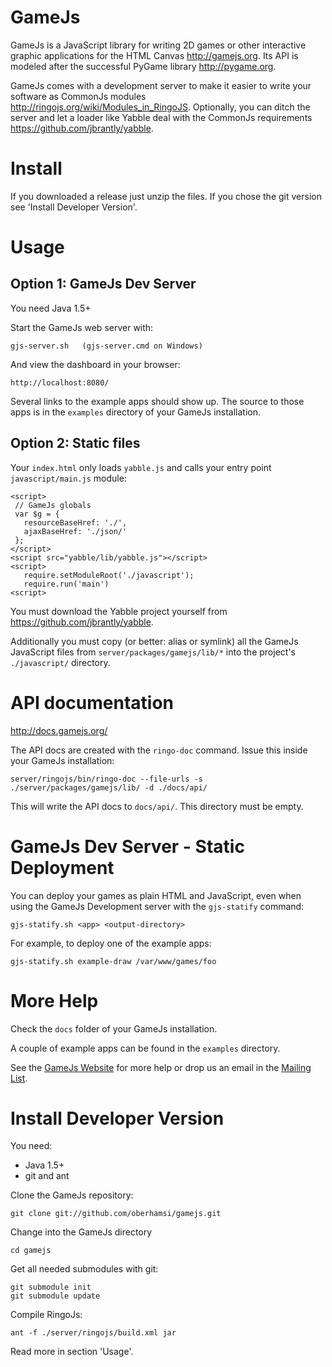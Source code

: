 GameJs
=======

GameJs is a JavaScript library for writing 2D games or other interactive graphic applications for the HTML Canvas <http://gamejs.org>. Its API is modeled after the successful PyGame library <http://pygame.org>.

GameJs comes with a development server to make it easier to write your software as CommonJs modules <http://ringojs.org/wiki/Modules_in_RingoJS>. Optionally, you can ditch the server and let a loader like Yabble deal with the CommonJs requirements <https://github.com/jbrantly/yabble>.

Install
========

If you downloaded a release just unzip the files. If you chose the git version see 'Install Developer Version'.

Usage
=========

Option 1: GameJs Dev Server
----------------------------

You need Java 1.5+

Start the GameJs web server with:

    gjs-server.sh   (gjs-server.cmd on Windows)

And view the dashboard in your browser:

    http://localhost:8080/

Several links to the example apps should show up. The source to those apps is in the `examples` directory of your GameJs installation.

Option 2: Static files
------------------------

Your `index.html` only loads `yabble.js` and calls your entry point `javascript/main.js` module:

    <script>
     // GameJs globals
     var $g = {
       resourceBaseHref: './',
       ajaxBaseHref: './json/'
     };
    </script>
    <script src="yabble/lib/yabble.js"></script>
    <script>
       require.setModuleRoot('./javascript');
       require.run('main')
    <script>

You must download the Yabble project yourself from <https://github.com/jbrantly/yabble>.

Additionally you must copy (or better: alias or symlink) all the GameJs JavaScript files from `server/packages/gamejs/lib/*` into the project's `./javascript/` directory.

API documentation
===================

<http://docs.gamejs.org/>

The API docs are created with the `ringo-doc` command. Issue this inside your GameJs installation:

    server/ringojs/bin/ringo-doc --file-urls -s ./server/packages/gamejs/lib/ -d ./docs/api/

This will write the API docs to `docs/api/`. This directory must be empty.

GameJs Dev Server - Static Deployment
=======================================

You can deploy your games as plain HTML and JavaScript, even when using the GameJs Development server with the `gjs-statify` command:

    gjs-statify.sh <app> <output-directory>

For example, to deploy one of the example apps:

    gjs-statify.sh example-draw /var/www/games/foo

More Help
===========

Check the `docs` folder of your GameJs installation.

A couple of example apps can be found in the `examples` directory.

See the [GameJs Website](http://gamejs.org) for more help or drop us an email in the [Mailing List](http://groups.google.com/group/gamejs).

Install Developer Version
============================

You need:

  * Java 1.5+
  * git and ant

Clone the GameJs repository:

    git clone git://github.com/oberhamsi/gamejs.git

Change into the GameJs directory

    cd gamejs

Get all needed submodules with git:

    git submodule init
    git submodule update

Compile RingoJs:

    ant -f ./server/ringojs/build.xml jar

Read more in section 'Usage'.
